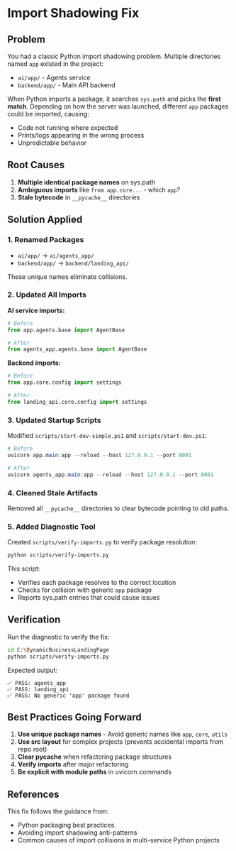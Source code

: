 # Import Shadowing Fix

## Problem

You had a classic Python import shadowing problem. Multiple directories named `app` existed in the project:

- `ai/app/` - Agents service
- `backend/app/` - Main API backend

When Python imports a package, it searches `sys.path` and picks the **first match**. Depending on how the server was launched, different `app` packages could be imported, causing:

- Code not running where expected
- Prints/logs appearing in the wrong process
- Unpredictable behavior

## Root Causes

1. **Multiple identical package names** on sys.path
2. **Ambiguous imports** like `from app.core...` - which `app`?
3. **Stale bytecode** in `__pycache__` directories

## Solution Applied

### 1. Renamed Packages

- `ai/app/` → `ai/agents_app/`
- `backend/app/` → `backend/landing_api/`

These unique names eliminate collisions.

### 2. Updated All Imports

**AI service imports:**

```python
# Before
from app.agents.base import AgentBase

# After
from agents_app.agents.base import AgentBase
```

**Backend imports:**

```python
# Before
from app.core.config import settings

# After
from landing_api.core.config import settings
```

### 3. Updated Startup Scripts

Modified `scripts/start-dev-simple.ps1` and `scripts/start-dev.ps1`:

```powershell
# Before
uvicorn app.main:app --reload --host 127.0.0.1 --port 8001

# After
uvicorn agents_app.main:app --reload --host 127.0.0.1 --port 8001
```

### 4. Cleaned Stale Artifacts

Removed all `__pycache__` directories to clear bytecode pointing to old paths.

### 5. Added Diagnostic Tool

Created `scripts/verify-imports.py` to verify package resolution:

```bash
python scripts/verify-imports.py
```

This script:

- Verifies each package resolves to the correct location
- Checks for collision with generic `app` package
- Reports sys.path entries that could cause issues

## Verification

Run the diagnostic to verify the fix:

```bash
cd C:\DynamicBusinessLandingPage
python scripts/verify-imports.py
```

Expected output:

```
✅ PASS: agents_app
✅ PASS: landing_api
✅ PASS: No generic 'app' package found
```

## Best Practices Going Forward

1. **Use unique package names** - Avoid generic names like `app`, `core`, `utils`
2. **Use src layout** for complex projects (prevents accidental imports from repo root)
3. **Clear **pycache**** when refactoring package structures
4. **Verify imports** after major refactoring
5. **Be explicit with module paths** in uvicorn commands

## References

This fix follows the guidance from:

- Python packaging best practices
- Avoiding import shadowing anti-patterns
- Common causes of import collisions in multi-service Python projects
